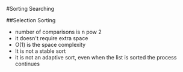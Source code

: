 #Sorting Searching

##Selection Sorting

  - number of comparisons is n pow 2 
  - it doesn't require extra space
  - O(1) is the space complexity
  - It is not a stable sort
  - it is not an adaptive sort, even when the list is sorted the process continues



